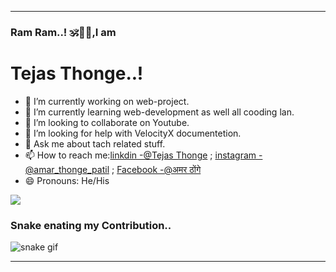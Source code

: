 <hr></hr>

### Ram Ram..! 🕉️🙏🚩,I am <h1>Tejas Thonge..!</h1>

- 🔭 I’m currently working on web-project.
- 🌱 I’m currently learning web-development as well all cooding lan.
- 👯 I’m looking to collaborate on Youtube.
- 🤔 I’m looking for help with VelocityX documentetion.
- 💬 Ask me about tach related stuff.
- 📫 How to reach me:[linkdin -@Tejas Thonge](https://www.linkedin.com/in/tejas-thonge-patil-b2625b227/) ; [instagram - @amar_thonge_patil](https://www.instagram.com/p/Chu7TjjPMWP/?utm_source=ig_web_copy_link) ; [Facebook -@अमर ठोंगे](https://www.facebook.com/amarraj.thonge)
- 😄 Pronouns: He/His

<img src="https://github-readme-stats.vercel.app/api?username=tejasthonge&&show_icons=true&title_color=#ffffff&icon_color=bb2acf&text_color=daf7dc&bg_color=191919">

### Snake enating my Contribution..
![snake gif](https://github.com/tejasthonge/tejasthonge/blob/output/github-contribution-grid-snake.gif)
<hr></hr>
